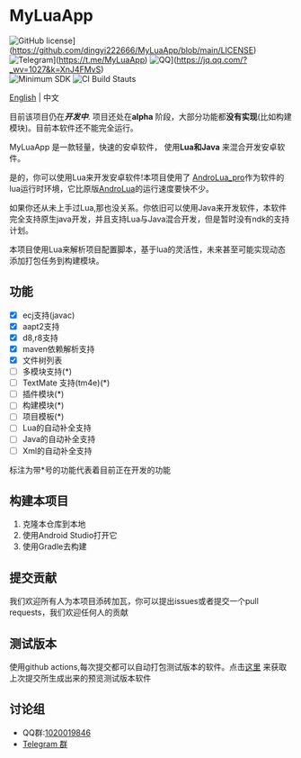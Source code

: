 # MyLuaApp
![GitHub license](https://img.shields.io/github/license/dingyi222666/MyLuaApp)](https://github.com/dingyi222666/MyLuaApp/blob/main/LICENSE)
![Telegram](https://img.shields.io/badge/Join-Telegram-blue)](https://t.me/MyLuaApp)
![QQ](https://img.shields.io/badge/Join-QQ_Group-ff69b4)](https://jq.qq.com/?_wv=1027&k=XnJ4FMvS)   
![Minimum SDK](https://img.shields.io/badge/Minimum%20SDK-26-%23ff5252)
![CI Build Stauts](https://github.com/dingyi222666/MyLuaApp/actions/workflows/android_workflow.yml/badge.svg)

[English](https://github.com/dingyi222666/MyLuaApp/tree/master/README.md) | 中文

目前该项目仍在***开发中***. 项目还处在**alpha** 阶段，大部分功能都**没有实现**(比如构建模块)。目前本软件还不能完全运行。

MyLuaApp 是一款轻量，快速的安卓软件， 使用**Lua和Java** 来混合开发安卓软件。

是的，你可以使用Lua来开发安卓软件!本项目使用了
[AndroLua_pro](https://github.com/nirenr/AndroLua_pro)作为软件的lua运行时环境，它比原版[AndroLua](https://github.com/mkottman/AndroLua)的运行速度要快不少。

如果你还从未上手过Lua,那也没关系。你依旧可以使用Java来开发软件，本软件完全支持原生java开发，并且支持Lua与Java混合开发，但是暂时没有ndk的支持计划。

本项目使用Lua来解析项目配置脚本，基于lua的灵活性，未来甚至可能实现动态添加打包任务到构建模块。

## 功能
- [x] ecj支持(javac)
- [x] aapt2支持
- [x] d8,r8支持
- [x] maven依赖解析支持
- [x] 文件树列表
- [ ] 多模块支持(*)
- [ ] TextMate 支持(tm4e)(*)
- [ ] 插件模块(*)
- [ ] 构建模块(*)
- [ ] 项目模板(*)
- [ ] Lua的自动补全支持
- [ ] Java的自动补全支持
- [ ] Xml的自动补全支持

标注为带*号的功能代表着目前正在开发的功能

## 构建本项目
1. 克隆本仓库到本地
2. 使用Android Studio打开它
3. 使用Gradle去构建

## 提交贡献
我们欢迎所有人为本项目添砖加瓦，你可以提出issues或者提交一个pull requests，我们欢迎任何人的贡献

## 测试版本
使用github actions,每次提交都可以自动打包测试版本的软件。点击[这里](https://github.com/dingyi222666/MyLuaApp/actions)
来获取上次提交所生成出来的预览测试版本软件

## 讨论组
 - QQ群:[1020019846](https://jq.qq.com/?_wv=1027&k=zGdBLMr8)
 - [Telegram 群](https://t.me/MyLuaApp)
